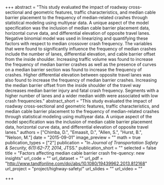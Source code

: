 +++
abstract = "This study evaluated the impact of roadway cross-sectional and geometric features, traffic characteristics, and median cable barrier placement to the frequency of median-related crashes through statistical modeling using multiyear data. A unique aspect of the model specification was the inclusion of median cable barrier placement data, horizontal curve data, and differential elevation of opposite travel lanes. Negative binomial model was used in linearizing and quantifying these factors with respect to median crossover crash frequency. The variables that were found to significantly influence the frequency of median crashes include the number of lanes, differential elevation, and cable barrier offset from the inside shoulder. Increasing traffic volume was found to increase the frequency of median barrier crashes as well as the presence of curves on a median barrier section was found to increase the frequency of crashes. Higher differential elevation between opposite travel lanes was also found to increase the frequency of median barrier crashes. Increasing the median barrier offset from the inside shoulder of the travel way decreases median barrier injury and fatal crash frequency. Segments with a higher number of lanes and a wider median width were associated with low crash frequencies."
abstract_short = "This study evaluated the impact of roadway cross-sectional and geometric features, traffic characteristics, and median cable barrier placement to the frequency of median-related crashes through statistical modeling using multiyear data. A unique aspect of the model specification was the inclusion of median cable barrier placement data, horizontal curve data, and differential elevation of opposite travel lanes."
authors = ["Chimba, D.", "Emaasit, D.", "Allen, S.", "Hurst, B.", "Nelson, M."]
date = "2015-09-01"
image_preview = ""
math = true
publication_types = ["2"]
publication = "In *Journal of Transportation Safety & Security, 6(1):62–77, 2014*, JTSS."
publication_short = ""
selected = false
title = "Factors affecting median cable barrier crash fre-quency: new insights"
url_code = ""
url_dataset = ""
url_pdf = "http://www.tandfonline.com/doi/abs/10.1080/19439962.2013.812168"
url_project = "project/highway-safety/"
url_slides = ""
url_video = ""

+++
